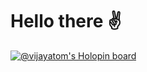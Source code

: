 
# Hello there ✌️


[![@vijayatom's Holopin board](https://holopin.me/vijayatom)](https://holopin.io/@vijayatom)
